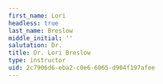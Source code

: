 ```yaml
---
first_name: Lori
headless: true
last_name: Breslow
middle_initial: ''
salutation: Dr.
title: Dr. Lori Breslow
type: instructor
uid: 2c7906d6-eba2-c0e6-6065-d904f197afee
---
```

